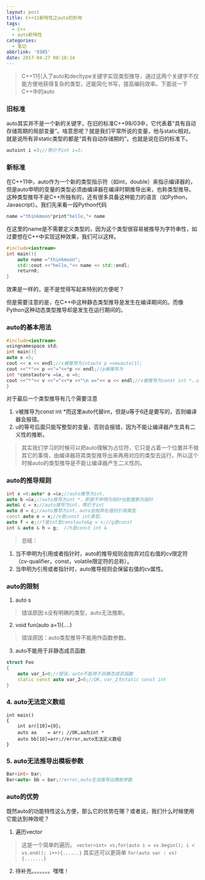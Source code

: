 ```yaml
---
layout: post
title: C++11新特性之auto的妙用
tags:
  - C++
  - auto新特性
categories:
  - 笔记
abbrlink: '9305'
date: 2017-04-27 08:18:14
---
```


> C++11引入了auto和decltype关键字实现类型推导，通过这两个关键字不仅能方便地获得复杂的类型，还能简化书写，提高编码效率。下面说一下C++中的auto

### 旧标准
auto其实并不是一个新的关键字，在旧的标准C++98/03中，它代表着“具有自动存储周期的局部变量”。啥意思呢？就是我们平常所说的变量，他与static相对。就是说所有非static类型的都是“具有自动存储期的”。也就是说在旧的标准下。
```C++
autoint i =3;//等价于int i=3;
```
### 新标准
在C++11中，auto作为一个新的类型指示符（如int，double）来指示编译器的，但是auto申明的变量的类型必须由编译器在编译时期推导出来，也称类型推导。这种类型推导不是C++所独有的，还有很多具备这种能力的语言（如Python，Javascript）。我们先来看一段Python代码
```python
name ="thinkmoon"print"hello,"+ name 
```
在这里的name是不需要定义类型的，因为这个类型很容易被推导为字符串性，如过要想在C++中实现这种效果，我们可以这样。
```C++
#include<iostream>
int main(){
	auto name ="thinkmoon"; 
	std::cout <<"hello,"<< name << std::endl;
	return0;
}
```
效果是一样的，是不是觉得写起来特别的方便呢？

但是需要注意的是，在C++中这种静态类型推导是发生在编译期间的。而像Python这种动态类型推导却是发生在运行期间的。
### auto的基本用法
```C++
#include<iostream>
usingnamespace std;
int main(){
auto x =5; 
cout << x << endl;//x被推导为intauto p =newauto(1);    
cout <<"*"<< p <<"="<<*p << endl;//p被推导为
int *constauto*v =&x, u =6; 
cout <<"*"<< v <<"="<<*v <<"\n u="<< u << endl;//v被推导为const int *，u被推导const int
}
```
对于最后一个类型推导有几个需要注意

1.  v被推导为const int *而这里auto代替int，但是u等于6还是要写的，否则编译器会报错。
2.  u的等号后面只能写整型的变量，否则会报错，因为不能让编译器产生具有二义性的推断。
> 其实我们学习的时候可以把auto理解为占位符，它只是占着一个位置并不做其它的事情，由编译器将其类型推导出来再用对应的类型去运行，所以这个时候auto的类型推导是不能让编译器产生二义性的。  

### auto的推导规则
```C++
int x =0;auto* a =&x;//auto推导为int，
auto b =&x;//auto推导为int *，即使不申明为指针也能推断为指针
auto& c = x;//auto推导为int，等价于int 
auto d = c;//auto推导为int，auto会抛弃右值的引用类型
const auto e = x;//e是const int类型，
auto f = e;//f是int型constauto&g = x;//g是const 
int & auto & h = g;  //h是const int & 
```

> 总结：
1.  当不申明为引用或者指针时，auto的推导规则会抛弃对应右值的cv限定符（cv-qualifier，const，volatile限定符的总称）。
2.  当申明为引用或者指针时，auto推导规则会保留右值的cv属性。

### auto的限制
1.  auto s
> 错误原因:s没有明确的类型，auto无法推断。

2.  void fun(auto a=1){….}
> 错误原因：auto类型推导不能用作函数参数。
3.  auto不能用于非静态成员函数

```C++
struct Foo
{
	auto var_1=0;//错误，auto不能用于非静态成员函数
	static const auto var_2=0;//OK，var_2为static const int
}
```
### 4.  auto无法定义数组
```
int main()
{
	int arr[10]={0};
	auto aa    = arr; //OK,aa为int *
	auto bb[10]=arr;//error,auto无法定义数组
}
```
### 5.  auto无法推导出模板参数
```C++
Bar<int> bar;
Bar<auto> bb = bar;//error,auto无法推导出模板参数
```
### auto的优势
既然auto的功能特性这么方便，那么它的优势在哪？或者说，我们什么时候使用它能达到神效呢？
1.  遍历vector
> 这是一个简单的遍历。
`vector<int> vs;for(auto i = vs.begin(); i < vs.end(); i++){......}`
其实还可以更简单
`for(auto var : vs){.......}`
2.  待补充。。。。。。。嘿嘿！